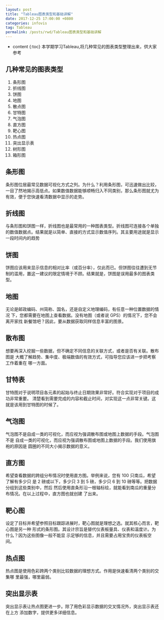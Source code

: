 ```yaml
---
layout: post
title: "Tableau图表类型和基础讲解"
date: 2017-12-25 17:00:00 +0800 
categories: infovis
tag: Tableau
permalink: /posts/rwd/Tableau图表类型和基础讲解
---
```

* content
{:toc}
本学期学习Tableau,将几种常见的图表类型整理出来，供大家参考
<!-- more -->
## 几种常见的图表类型
1. 条形图
1. 折线图
1. 饼图
1. 地图
1. 散点图
1. 甘特图
1. 气泡图
1. 直方图
1. 靶心图
1. 热点图
1. 突出显示表
1. 树形图
1. 箱形图

## 条形图
条形图位居最常见数据可视化方式之列。为什么？利用条形图，可迅速做出比较，一目了然地揭示高低点。如果数值数据能够顺畅归入不同类别，那么条形图就尤为有效，便于您快速看清数据中显示的走势。

## 折线图
与条形图和饼图一样，折线图也是最常用的一种图表类型。折线图可连接各个单独的数值数据点。结果就是以简单、直接的方式显示数值序列。其主要用途就是显示一段时间内的趋势

## 饼图
饼图应该用来显示信息的相对比率（或百分率），仅此而已。但饼图往往遭到无节制的滥用，置这一建议的限定情境于不顾。结果就是，饼图是误用最多的图表类型。

## 地图
无论是邮政编码、州简称、国名，还是自定义地理编码，有任意一种位置数据的情况
下，您都需要在地图上查看数据。没有地图（或者说 GPS）的情况下，您不会离开家找
新餐馆吧？因此，要从数据获取同样信息丰富的图景。

## 散布图
想要再深入挖掘一些数据，但不确定不同信息的关联方式，或者是否有关联。散布图是
大概了解趋势、集中度、极端数值的有效方式，可指导您应该进一步把考察工作着重在
哪一方面。 

## 甘特表
甘特图对于说明项目各元素的起始与终止日期效果非常好。符合实现对于项目的成功非常重要。
清楚看到需要完成的内容和截止时间，对实现这一点非常关键。这就是该用到甘特图的时候了。 

## 气泡图
气泡图不是自成一类的可视化，而应视为强调散布图或地图上数据的手段。气泡图不是
自成一类的可视化，而应视为强调散布图或地图上数据的手段。我们使用旗袍的原因是
圆圈的不同大小揭示数据的意义。 

## 直方图
希望查看数据的跨组分布情况时使用直方图。举例来说，您有 100 只南瓜，希望了解有多少只
是 2 磅或以下，多少只 3 到 5 磅，多少只 6 到 10 磅等等。把数据分组到这些类别中，然后
然后使用直条形沿一根轴标绘，就能看到南瓜的重量分布情况。在以上过程中，直方图也就创建
了出来。 

## 靶心图
设定了目标并希望参照目标跟踪进展时，靶心图就是理想之选。就其核心而言，靶心图是另一种
形式的条形图。其设计宗旨是替代仪表板量具、仪表和温度计。为什么？因为这些图像一般不能显
示足够的信息，并且需要占用宝贵的仪表板空间。 

## 热点图 
热点图是使用色彩跨两个类别比较数据的理想方式。作用是快速看清两个类别的交集哪
里最强，哪里最弱。

## 突出显示表
突出显示表让热点图更进一步。除了用色彩显示数据的交叉情况外，突出显示表还在上方
添加数字，提供更多详细信息。 